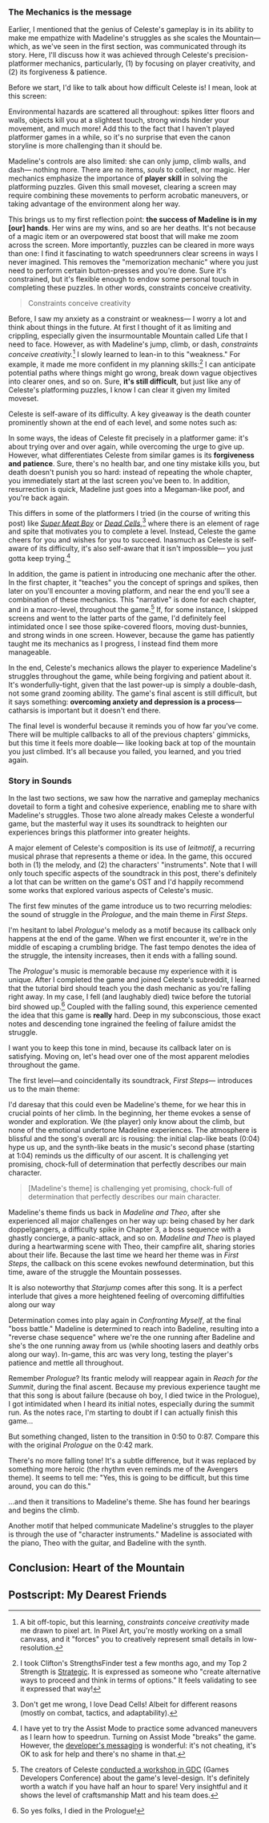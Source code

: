 ### The Mechanics is the message

Earlier, I mentioned that the genius of Celeste's gameplay is in its ability to
make me empathize with Madeline's struggles as she scales the
Mountain&mdash;which, as we've seen in the first section, was communicated
through its story. Here, I'll discuss how it was achieved through
Celeste's precision-platformer mechanics, particularly, (1) by focusing on
player creativity, and (2) its forgiveness & patience.

Before we start, I'd like to talk about how difficult Celeste is! I mean, look
at this screen:

<!-- show a difficult screen from Chapter 3 -->

Environmental hazards are scattered all throughout: spikes litter floors and
walls, objects kill you at a slightest touch, strong winds hinder your
movement, and much more! Add this to the fact that I haven't played platformer
games in a while, so it's no surprise that even the canon storyline is more
challenging than it should be.

<!-- I died in the prologue -->


Madeline's controls are also limited: she can only jump, climb walls, and
dash&mdash; nothing more. There are no items, *souls* to collect, nor magic.
Her mechanics emphasize the importance of **player skill** in solving the
platforming puzzles. Given this small moveset, clearing a screen may require
combining these movements to perform acrobatic maneuvers, or taking advantage
of the environment along her way.

<!-- just get a GIF from a speed run -->

This brings us to my first reflection point: **the success of Madeline is in my
[our] hands**.  Her wins are my wins, and so are her deaths. It's not because
of a magic item or an overpowered stat boost that will make me zoom across the
screen. More importantly, puzzles can be cleared in more ways than one: I find
it fascinating to watch speedrunners clear screens in ways I never imagined.
This removes the "memorization mechanic" where you just need to perform certain
button-presses and you're done. Sure it's constrained, but it's flexible enough
to endow some personal touch in completing these puzzles. In other words,
constraints conceive creativity.

> Constraints conceive creativity

Before, I saw my anxiety as a constraint or weakness&mdash; I worry a lot and
think about things in the future. At first I thought of it as limiting and
crippling, especially given the insurmountable Mountain called Life that I need
to face.  However, as with Madeline's jump, climb, or dash, *constraints
conceive creativity.*[^4] I slowly learned to lean-in to this "weakness." For
example, it made me more confident in my planning skills:[^5] I can anticipate
potential paths where things might go wrong, break down vague objectives into
clearer ones, and so on.  Sure, **it's still difficult**, but just like any of
Celeste's platforming puzzles, I know I can clear it given my limited moveset.

<!-- Forgiveness and Patience -->

Celeste is self-aware of its difficulty. A key giveaway is the death counter
prominently shown at the end of each level, and some notes such as:

<!-- Insert postcard about not worrying about your death counter -->

In some ways, the ideas of Celeste fit precisely in a platformer game: it's
about trying over and over again, while overcoming the urge to give up.
However, what differentiates Celeste from similar games is its **forgiveness
and patience**. Sure, there's no health bar, and one tiny mistake kills you, but
death doesn't punish you so hard: instead of repeating the whole chapter, you
immediately start at the last screen you've been to. In addition, resurrection
is quick, Madeline just goes into a Megaman-like poof, and you're back again. 

This differs in some of the platformers I tried (in the course of writing this
post) like [*Super Meat
Boy*](https://store.steampowered.com/app/40800/Super_Meat_Boy/) or [*Dead
Cells*](https://store.steampowered.com/app/588650/Dead_Cells/),[^6] where there is
an element of rage and spite that motivates you to complete a level. Instead,
Celeste the game cheers for you and wishes for you to succeed. Inasmuch as Celeste
is self-aware of its difficulty, it's also self-aware that it isn't
impossible&mdash; you just gotta keep trying.[^7]

In addition, the game is patient in introducing one mechanic after the other.
In the first chapter, it "teaches" you the concept of springs and spikes, then
later on you'll encounter a moving platform, and near the end you'll see a
combination of these mechanics. This "narrative" is done for each chapter, and
in a macro-level, throughout the game.[^8] If, for some instance, I skipped screens
and went to the latter parts of the game, I'd definitely feel intimidated once
I see those spike-covered floors, moving dust-bunnies, and strong winds in one
screen. However, because the game has patiently taught me its mechanics as I
progress, I instead find them more manageable.

In the end, Celeste's mechanics allows the player to experience Madeline's
struggles throughout the game, while being forgiving and patient about
it. It's wonderfully-tight, given that the last power-up is simply a
double-dash, not some grand zooming ability. The game's final ascent is still
difficult, but it says something: **overcoming anxiety and depression is a
process**&mdash; catharsis is important but it doesn't end there. 

The final level is wonderful because it reminds you of how far you've come.
There will be multiple callbacks to all of the previous chapters' gimmicks, but
this time it feels more doable&mdash; like looking back at top of the
mountain you just climbed. It's all because you failed, you learned, and you
tried again. 

### Story in Sounds

In the last two sections, we saw how the narrative and gameplay mechanics
dovetail to form a tight and cohesive experience, enabling me to share with
Madeline's struggles. Those two alone already makes Celeste a wonderful game,
but the masterful way it uses its soundtrack to heighten our experiences brings
this platformer into greater heights.

A major element of Celeste's composition is its use of *leitmotif*, a recurring
musical phrase that represents a theme or idea. In the game, this occured both
in (1) the melody, and (2) the characters' "instruments". Note that I will only
touch specific aspects of the soundtrack in this post, there's definitely a lot
that can be written on the game's OST and I'd happily recommend some works that
explored various aspects of Celeste's music.

The first few minutes of the game introduce us to two recurring
melodies: the sound of struggle in the *Prologue*, and the main theme in *First
Steps*. 

I'm hesitant to label *Prologue*'s melody as a motif because its callback only
happens at the end of the game. When we first encounter it, we're
in the middle of escaping a crumbling bridge. The fast tempo denotes the idea
of the struggle, the intensity increases, then it ends with a falling sound.

<!-- Sheet music for Proloue and First Steps -->
<!-- Youtube Link -->

<!-- https://www.reddit.com/r/celestegame/comments/akdo9w/just_a_casual_prologue_death/ -->

The *Prologue*'s music is memorable because my experience with it is unique.
After I completed the game and joined Celeste's subreddit, I learned that the
tutorial bird should teach you the dash mechanic as you're falling right away.
In my case, I fell (and laughably died) twice before the tutorial bird showed
up.[^9] Coupled with the falling sound, this experience cemented the idea that
this game is **really** hard. Deep in my subconscious, those exact notes and
descending tone ingrained the feeling of failure amidst the struggle. 

<!-- GIF of crumbling bridge -->

I want you to keep this tone in mind, because its callback later on is
satisfying. Moving on, let's head over one of the most apparent melodies
throughout the game.

The first level&mdash;and coincidentally its soundtrack, *First Steps*&mdash;
introduces us to the main theme:

<!-- Insert sheet music -->

I'd daresay that this could even be Madeline's theme, for we hear this in
crucial points of her climb. In the beginning, her theme evokes a sense of
wonder and exploration. We (the player) only know about the climb, but none of
the emotional undertone Madeline experiences. The atmosphere is blissful and
the song's overall arc is rousing: the initial clap-like beats (0:04) hype us
up, and the synth-like beats in the music's second phase  (starting at 1:04)
reminds us the difficulty of our ascent. It is challenging yet
promising, chock-full of determination that perfectly describes our main
character.

> [Madeline's theme] is challenging yet promising, chock-full of determination
> that perfectly describes our main character.

Madeline's theme finds us back in *Madeline and Theo*, after she experienced
all major challenges on her way up: being chased by her dark doppelgangers,
a difficulty spike in Chapter 3, a boss sequence with a ghastly concierge, a
panic-attack, and so on. *Madeline and Theo* is played during a heartwarming
scene with Theo, their campfire alit, sharing stories about their life. Because
the last time we heard her theme was in *First Steps*, the callback on this
scene evokes newfound determination, but this time, aware of the struggle
the Mountain possesses.

<!-- Madeline and Theo campfire scene --> 
<!-- Link to sheet music? --> 
<!-- Link to youtube video --> 

It is also noteworthy that *Starjump* comes after this song. It is a perfect
interlude that gives a more heightened feeling of overcoming diffifulties along
our way

<!-- Link to youtube video of Starjump --> 
<!-- Link to sheet music of starjump --> 

Determination comes into play again in *Confronting Myself*, at the final "boss
battle." Madeline is determined to reach into Badeline, resulting into a
"reverse chase sequence" where we're the one running after Badeline and she's
the one running away from us (while shooting lasers and deathly orbs along our
way). In-game, this arc was very long, testing the player's patience and mettle
all throughout.

<!-- Confronting myself youtube video --> 
<!-- Confronting myself sheet music --> 

Remember *Prologue*? Its frantic melody will reappear again in *Reach for the
Summit*, during the final ascent. Because my previous experience taught me that
this song is about failure (because oh boy, I died twice in the Prologue), I
got intimidated when I heard its initial notes, especially during the summit
run. As the notes race, I'm starting to doubt if I can actually finish this game...

But something changed, listen to the transition in 0:50 to 0:87. Compare this
with the original *Prologue* on the 0:42 mark.

<!-- Link to youtube video -->

There's no more falling tone! It's a subtle difference, but it was replaced by
something more heroic (the rhythm even reminds me of the Avengers theme). It
seems to tell me: "Yes, this is going to be difficult, but this time around,
you can do this." 

<!-- You can do this -->

...and then it transitions to Madeline's theme. She has found her bearings and
begins the climb.

<!-- Link to youtube video -->

<!-- Reach for the summit poster? -->

Another motif that helped communicate Madeline's struggles to the player is
through the use of "character instruments." Madeline is associated with the
piano, Theo with the guitar, and Badeline with the synth. 





<!-- Maybe this is Madeline's internal monologue -->
<!-- segue to character instruments -->






<!-- Character instruments -->
<!-- Madeline: Piano, Theo: Guitar, Badeline: Synth -->
<!-- Madeline and Theo -->
<!-- Starjump -->
<!-- Confronting Myself: High bass-synth vs. Piano -->
<!-- Reach for the Summit near-summit -->



## Conclusion: Heart of the Mountain

<!-- crafted to illicit the same emotions that Madeline experiences throughout
the game -->
<!-- share with her catharsis -->


## Postscript: My Dearest Friends



[^4]: A bit off-topic, but this learning, *constraints conceive creativity* made me drawn to pixel art. In Pixel Art, you're mostly working on a small canvass, and it "forces" you to creatively represent small details in low-resolution.
[^5]: I took Clifton's StrengthsFinder test a few months ago, and my Top 2 Strength is [Strategic](https://www.gallup.com/cliftonstrengths/en/252350/strategic-theme.aspx). It is expressed as someone who "create alternative ways to proceed and think in terms of options." It feels validating to see it expressed that way! 
[^6]: Don't get me wrong, I love Dead Cells! Albeit for different reasons (mostly on combat, tactics, and adaptability).
[^7]: I have yet to try the Assist Mode to practice some advanced maneuvers as I learn how to speedrun. Turning on Assist Mode "breaks" the game. However, the [developer's messaging](https://www.youtube.com/watch?v=NInNVEHj_G4) is wonderful: it's not cheating, it's OK to ask for help and there's no shame in that.
[^8]: The creators of Celeste [conducted a workshop in GDC](https://www.youtube.com/watch?v=4RlpMhBKNr0) (Games Developers Conference) about the game's level-design. It's definitely worth a watch if you have half an hour to spare! Very insightful and it shows the level of craftsmanship Matt and his team does.
[^9]: So yes folks, I died in the Prologue!
